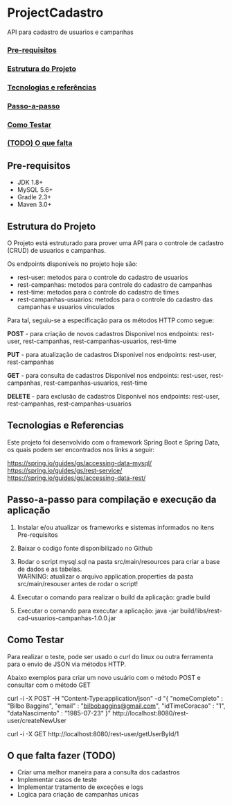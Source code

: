 # ProjectCadastro
API para cadastro de usuarios e campanhas

### [Pre-requisitos](#pre-requisitos)  
### [Estrutura do Projeto](#estrutura-do-projeto)  
### [Tecnologias e referências](#tecnologias-e-referencias)  
### [Passo-a-passo](#passo-a-passo-para-compilação-e-execução-da-aplicação)  
### [Como Testar](#como-testar)
### [(TODO) O que falta](#o-que-falta-fazer-todo)  

## Pre-requisitos
* JDK 1.8+
* MySQL 5.6+
* Gradle 2.3+
* Maven 3.0+  

## Estrutura do Projeto
O Projeto está estruturado para prover uma API para o controle de cadastro (CRUD) de usuarios e campanhas.

Os endpoints disponiveis no projeto hoje são:
- rest-user: metodos para o controle do cadastro de usuarios
- rest-campanhas: metodos para controle do cadastro de campanhas
- rest-time: metodos para o controle do cadastro de times
- rest-campanhas-usuarios: metodos para o controle do cadastro das campanhas e usuarios vinculados

Para tal, seguiu-se a especificação para os métodos HTTP como segue:

**POST** - para criação de novos cadastros
Disponivel nos endpoints: rest-user, rest-campanhas, rest-campanhas-usuarios, rest-time

**PUT** - para atualização de cadastros
Disponivel nos endpoints: rest-user, rest-campanhas

**GET** - para consulta de cadastros
Disponivel nos endpoints: rest-user, rest-campanhas, rest-campanhas-usuarios, rest-time

**DELETE** - para exclusão de cadastros
Disponivel nos endpoints: rest-user, rest-campanhas, rest-campanhas-usuarios  

## Tecnologias e Referencias
Este projeto foi desenvolvido com o framework Spring Boot e Spring Data, os quais podem ser encontrados nos links a seguir:

<https://spring.io/guides/gs/accessing-data-mysql/>  
<https://spring.io/guides/gs/rest-service/>  
<https://spring.io/guides/gs/accessing-data-rest/>  

## Passo-a-passo para compilação e execução da aplicação
1) Instalar e/ou atualizar os frameworks e sistemas informados no itens Pre-requisitos

2) Baixar o codigo fonte disponibilizado no Github

3) Rodar o script mysql.sql na pasta src/main/resources para criar a base de dados e as tabelas.  
WARNING: atualizar o arquivo application.properties da pasta src/main/resouser antes de rodar o script!

4) Executar o comando para realizar o build da aplicação: gradle build

5) Executar o comando para executar a aplicação: java -jar build/libs/rest-cad-usuarios-campanhas-1.0.0.jar

## Como Testar
Para realizar o teste, pode ser usado o _curl_ do linux ou outra ferramenta para o envio de JSON via métodos HTTP.

Abaixo exemplos para criar um novo usuário com o método POST e consultar com o método GET

curl -i -X POST -H "Content-Type:application/json" -d "{  \"nomeCompleto\" : \"Bilbo Baggins\",  \"email\" : \"bilbobaggins@gmail.com\", \"idTimeCoracao\" : \"1\", \"dataNascimento\" : \"1985-07-23\"   }" http://localhost:8080/rest-user/createNewUser  

curl -i -X GET http://localhost:8080/rest-user/getUserById/1  

## O que falta fazer (TODO)
- Criar uma melhor maneira para a consulta dos cadastros
- Implementar casos de teste
- Implementar tratamento de exceções e logs
- Logica para criação de campanhas unicas
